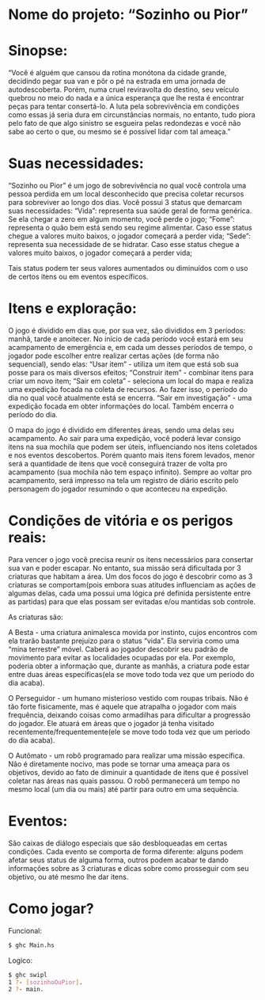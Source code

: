 # Nome do projeto: “Sozinho ou Pior”

# Sinopse:

“Você é alguém que cansou da rotina monótona da cidade grande, decidindo pegar sua van e pôr o pé na estrada em uma jornada de autodescoberta. Porém, numa cruel reviravolta do destino, seu veículo quebrou no meio do nada e a única esperança que lhe resta é encontrar peças para tentar consertá-lo. A luta pela sobrevivência em condições como essas já seria dura em circunstâncias normais, no entanto, tudo piora pelo fato de que algo sinistro se esgueira pelas redondezas e você não sabe ao certo o que, ou mesmo se é possível lidar com tal ameaça.”

# Suas necessidades:

“Sozinho ou Pior” é um jogo de sobrevivência no qual você controla uma pessoa perdida em um local desconhecido que precisa coletar recursos para sobreviver ao longo dos dias. Você possui 3 status que demarcam suas necessidades: 
“Vida”: representa sua saúde geral de forma genérica. Se ela chegar a zero em algum momento, você perde o jogo;
“Fome”: representa o quão bem está sendo seu regime alimentar. Caso esse status chegue a valores muito baixos, o jogador começará a perder vida;
“Sede”: representa sua necessidade de se hidratar. Caso esse status chegue a valores muito baixos, o jogador começará a perder vida;

Tais status podem ter seus valores aumentados ou diminuídos com o uso de certos itens ou em eventos específicos.

# Itens e exploração:

O jogo é dividido em dias que, por sua vez, são divididos em 3 períodos: manhã, tarde e anoitecer. No início de cada período você estará em seu acampamento de emergência e, em cada um desses períodos de tempo, o jogador pode escolher entre realizar certas ações (de forma não sequencial), sendo elas:
“Usar item” - utiliza um item que está sob sua posse para os mais diversos efeitos;
“Construir item” - combinar itens  para criar um novo item;
“Sair em coleta” - seleciona um local do mapa e realiza uma expedição focada na coleta de recursos. Ao fazer isso, o período do dia no qual você atualmente está se encerra.
“Sair em investigação” - uma expedição focada em obter informações do local. Também encerra o período do dia.

O mapa do jogo é dividido em diferentes áreas, sendo uma delas seu acampamento. Ao sair para uma expedição, você poderá levar consigo itens na sua mochila que podem ser úteis, influenciando nos itens coletados e nos eventos descobertos. Porém quanto mais itens forem levados, menor será a quantidade de itens que você conseguirá trazer de volta pro acampamento (sua mochila não tem espaço infinito). Sempre ao voltar pro acampamento, será impresso na tela um registro de diário escrito pelo personagem do jogador resumindo o que aconteceu na expedição.

# Condições de vitória e os perigos reais:

Para vencer o jogo você precisa reunir os itens necessários para consertar sua van e poder escapar. No entanto, sua missão será dificultada por 3 criaturas que habitam a área. Um dos focos do jogo é descobrir como as 3 criaturas se comportam(pois embora suas atitudes influenciam as ações de algumas delas, cada uma possui uma lógica pré definida persistente entre as partidas) para que elas possam ser evitadas e/ou mantidas sob controle. 

As criaturas são:

A Besta - uma criatura animalesca movida por instinto, cujos encontros com ela trarão bastante prejuízo para o status “vida”. Ela serviria como uma “mina terrestre” móvel. Caberá ao jogador descobrir seu padrão de movimento para evitar as localidades ocupadas por ela. Por exemplo, poderia obter a informação que, durante as manhãs, a criatura pode estar entre duas áreas específicas(ela se move todo toda vez que um periodo do dia acaba).

O Perseguidor - um humano misterioso vestido com roupas tribais. Não é tão forte fisicamente, mas é aquele que atrapalha o jogador com mais frequência, deixando coisas como armadilhas para dificultar a progressão do jogador. Ele atuará em áreas que o jogador já tenha visitado recentemente/frequentemente(ele se move todo toda vez que um periodo do dia acaba).

O Autômato - um robô programado para realizar uma missão específica. Não é diretamente nocivo, mas pode se tornar uma ameaça para os objetivos, devido ao fato de diminuir a quantidade de itens que é possível coletar nas áreas nas quais passou. O robô permanecerá um tempo no mesmo local (um dia ou mais) até partir para outro em uma sequência.

# Eventos:

São caixas de diálogo especiais que são desbloqueadas em certas condições. Cada evento se comporta de forma diferente: alguns podem afetar seus status de alguma forma, outros podem acabar te dando informações sobre as 3 criaturas e dicas sobre como prosseguir com seu objetivo, ou até mesmo lhe dar itens.

# Como jogar?

Funcional:

```Bash
$ ghc Main.hs
```

Logico:

```Bash
$ ghc swipl
1 ?- [sozinhoOuPior].
2 ?- main.
```
